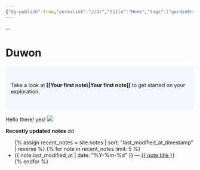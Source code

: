 ```yaml
---
{"dg-publish":true,"permalink":"//d/","title":"Home","tags":["gardenEntry"],"noteIcon":"","created":"2025-02-17T02:15:09.897+09:00","updated":"2025-02-18T23:03:25.029+09:00"}
---
```


--
# Duwon

<p style="padding: 3em 1em; background: #f5f7ff; border-radius: 4px;">
  Take a look at <span style="font-weight: bold">[[Your first note\|Your first note]]</span> to get started on your exploration.
</p>

Hello there! yes!
<img src="{{ site.baseurl }}/assets/Pasted image 20250217231431"/>

<strong>Recently updated notes</strong>
dd
<ul>
  {% assign recent_notes = site.notes | sort: "last_modified_at_timestamp" | reverse %}
  {% for note in recent_notes limit: 5 %}
    <li>
      {{ note.last_modified_at | date: "%Y-%m-%d" }} — <a class="internal-link" href="{{ site.baseurl }}{{ note.url }}">{{ note.title }}</a>
    </li>
  {% endfor %}
</ul>

<style>
  .wrapper {
    max-width: 46em;
  }
</style>
